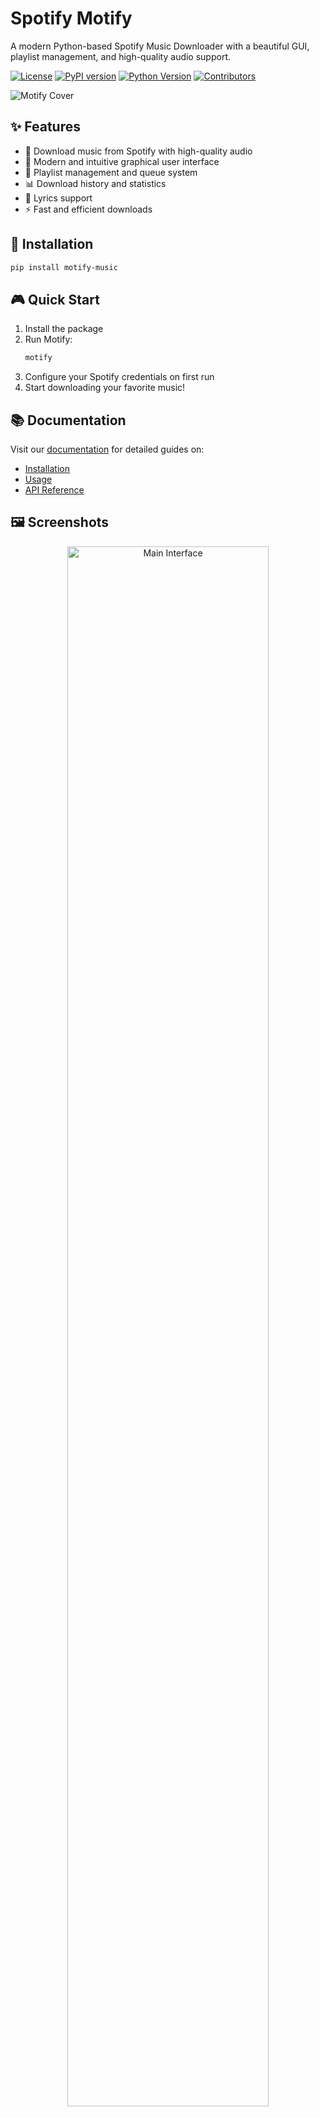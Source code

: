 # Spotify Motify

A modern Python-based Spotify Music Downloader with a beautiful GUI, playlist management, and high-quality audio support.

[![License](https://img.shields.io/pypi/l/motify-music?color=1DB954&style=flat-square)](https://pypi.org/project/motify-music/)
[![PyPI version](https://img.shields.io/pypi/v/motify-music?color=1DB954&style=flat-square)](https://pypi.org/project/motify-music/)
[![Python Version](https://img.shields.io/pypi/pyversions/motify-music?color=1DB954&style=flat-square)](https://pypi.org/project/motify-music/)
[![Contributors](https://img.shields.io/github/contributors/mosh3eb/motify?color=1DB954&style=flat-square)](https://github.com/mosh3eb/motify/graphs/contributors)

![Motify Cover](https://raw.githubusercontent.com/mosh3eb/motify/main/resources/Cover.jpg)

## ✨ Features

- 🎵 Download music from Spotify with high-quality audio
- 🎨 Modern and intuitive graphical user interface
- 📱 Playlist management and queue system
- 📊 Download history and statistics
- 🎸 Lyrics support
- ⚡ Fast and efficient downloads

## 🚀 Installation

```bash
pip install motify-music
```

## 🎮 Quick Start

1. Install the package
2. Run Motify:
   ```bash
   motify
   ```
3. Configure your Spotify credentials on first run
4. Start downloading your favorite music!

## 📚 Documentation

Visit our [documentation](https://mosh3eb.github.io/motify/) for detailed guides on:
- [Installation](https://mosh3eb.github.io/motify/installation)
- [Usage](https://mosh3eb.github.io/motify/usage)
- [API Reference](https://mosh3eb.github.io/motify/api)

## 🖼️ Screenshots

<div align="center">
  <img src="resources/1.png" alt="Main Interface" width="80%">
  <br><br>
  <img src="resources/2.png" alt="Playlist Management" width="80%">
  <br><br>
  <img src="resources/3.png" alt="Download Queue" width="80%">
  <br><br>
  <img src="resources/4.png" alt="Lyrics Tab" width="80%">
  <br><br>
  <img src="resources/5.png" alt="History Tab" width="80%">
  <br><br>
  <img src="resources/6.png" alt="Settings Tab" width="80%">
  <br><br>
  <img src="resources/7.png" alt="Stats Tab" width="80%">
</div>

## 🔗 Links

- [GitHub Repository](https://github.com/mosh3eb/motify)
- [Documentation](https://mosh3eb.github.io/motify/)
- [Issue Tracker](https://github.com/mosh3eb/motify/issues)
- [PyPI Package](https://pypi.org/project/motify-music/)

## 📝 License

This project is licensed under the MIT License.